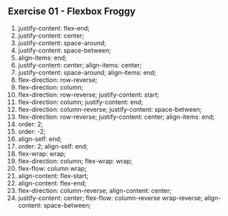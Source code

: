 ## Exercise 01 - Flexbox Froggy

1. justify-content: flex-end;
2. justify-content: center;
3. justify-content: space-around;
4. justify-content: space-between;
5. align-items: end;
6. justify-content: center; align-items: center;
7. justify-content: space-around; align-items: end;
8. flex-direction: row-reverse;
9. flex-direction: column;
10. flex-direction: row-reverse; justify-content: start;
11. flex-direction: column; justify-content: end;
12. flex-direction: column-reverse; justify-content: space-between;
13. flex-direction: row-reverse; justify-content: center; align-items: end;
14. order: 2;
15. order: -2;
16. align-self: end;
17. order: 2; align-self: end;
18. flex-wrap: wrap;
19. flex-direction: column; flex-wrap: wrap;
20. flex-flow: column wrap;
21. align-content: flex-start;
22. align-content: flex-end;
23. flex-direction: column-reverse; align-content: center;
24. justify-content: center; flex-flow: column-reverse wrap-reverse; align-content: space-between;
